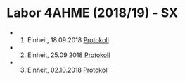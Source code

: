 # Labor 4AHME (2018/19) - SX

-   1.  Einheit, 18.09.2018  [Protokoll](https://github.com/HTLMechatronics/m15-la1-sx/blob/volalm15/protokoll_g3_volalm15_2018-09-18.md)
-   2.  Einheit, 25.09.2018  [Protokoll](https://github.com/HTLMechatronics/m15-la1-sx/blob/volalm15/protokoll_g3_volalm15_2018-09-25.md)
-   3.  Einheit, 02.10.2018  [Protokoll](https://github.com/HTLMechatronics/m15-la1-sx/blob/volalm15/protokoll_g3_volalm15_2018-10-02.md)

